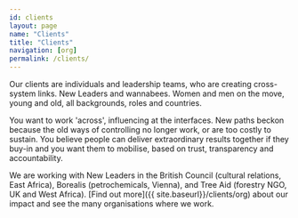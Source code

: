 ```yaml
---
id: clients
layout: page
name: "Clients"
title: "Clients"
navigation: [org]
permalink: /clients/
---
```


Our clients are individuals and leadership teams, who are creating cross-system links. New Leaders and wannabees. Women and men on the move, young and old, all backgrounds, roles and countries. 

 You want to work 'across', influencing at the interfaces. New paths beckon because the old ways of controlling no longer work, or are too costly to sustain. You believe people can deliver extraordinary results together if they buy-in and you want them to mobilise, based on trust, transparency and accountability. 

We are working with New Leaders in the British Council (cultural relations, East Africa), Borealis (petrochemicals, Vienna), and Tree Aid (forestry NGO, UK and West Africa). [Find out more]({{ site.baseurl}}/clients/org) about our impact and see the many organisations where we work.
